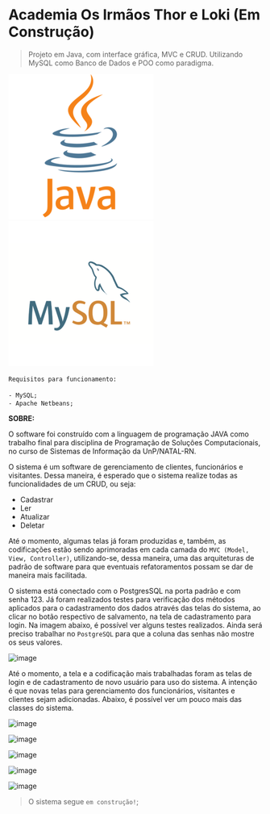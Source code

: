 # Academia Os Irmãos Thor e Loki  (Em Construção)
> Projeto em Java, com interface gráfica, MVC e CRUD. Utilizando MySQL como Banco de Dados e POO como paradigma.

![image](https://raw.githubusercontent.com/github/explore/5b3600551e122a3277c2c5368af2ad5725ffa9a1/topics/java/java.png) ![image](https://raw.githubusercontent.com/github/explore/80688e429a7d4ef2fca1e82350fe8e3517d3494d/topics/mysql/mysql.png)



```
Requisitos para funcionamento:

- MySQL;
- Apache Netbeans;
```

**SOBRE:**

O software foi construído com a linguagem de programação JAVA como trabalho final para disciplina de Programação de Soluções Computacionais, no curso de Sistemas de Informação da UnP/NATAL-RN.

O sistema é um software de gerenciamento de clientes, funcionários e visitantes. Dessa maneira, é esperado que o sistema realize todas as funcionalidades de um CRUD, ou seja:
* Cadastrar
* Ler 
* Atualizar 
* Deletar

Até o momento, algumas telas já foram produzidas e, também, as codificações estão sendo aprimoradas em cada camada do `MVC (Model, View, Controller)`, utilizando-se, dessa maneira, uma das arquiteturas de padrão de software para que eventuais refatoramentos possam se dar de maneira mais facilitada.

O sistema está conectado com o PostgresSQL na porta padrão e com senha 123. Já foram realizados testes para verificação dos métodos aplicados para o cadastramento dos dados através das telas do sistema, ao clicar no botão respectivo de salvamento, na tela de cadastramento para login. Na imagem abaixo, é possível ver alguns testes realizados. Ainda será preciso trabalhar no `PostgreSQL` para que a coluna das senhas não mostre os seus valores.

![image](https://user-images.githubusercontent.com/80219103/203170948-a298cb79-d8f7-4531-b97c-dea50ea0e883.png)

Até o momento, a tela e a codificação mais trabalhadas foram as telas de login e de cadastramento de novo usuário para uso do sistema. A intenção é que novas telas para gerenciamento dos funcionários, visitantes e clientes sejam adicionadas. Abaixo, é possível ver um pouco mais das classes do sistema.

![image](https://user-images.githubusercontent.com/80219103/203171786-b41268f8-12f5-4a83-b3d6-c3c028186a55.png)

![image](https://user-images.githubusercontent.com/80219103/203171817-bf7b0140-7dbe-4f05-86f2-8ae39af75fd0.png)

![image](https://user-images.githubusercontent.com/80219103/203171844-ff3034a4-8913-416c-b18c-1662c20d54c4.png)

![image](https://user-images.githubusercontent.com/80219103/203171885-e7d49541-4a48-4554-9ce7-2d039c321fb0.png)

![image](https://user-images.githubusercontent.com/80219103/203171939-1bcc7329-38e9-4aa3-b9d1-399c9dbd400c.png)

> O sistema segue `em construção!`;
